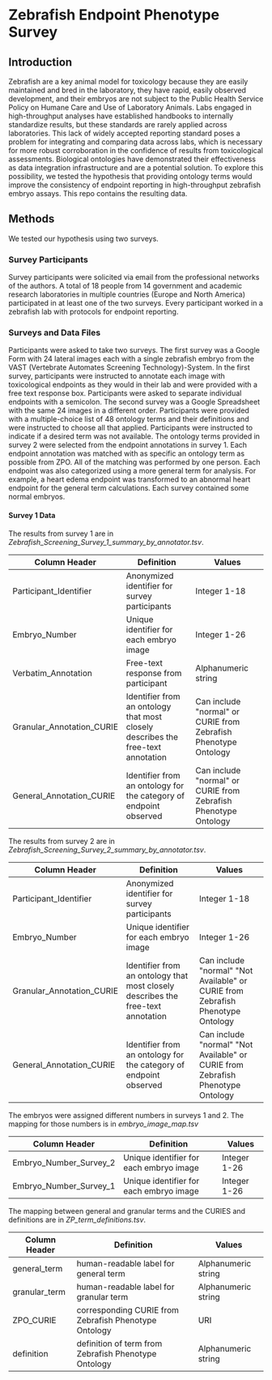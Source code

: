 # Zebrafish Endpoint Phenotype Survey
## Introduction
Zebrafish are a key animal model for toxicology because they are easily maintained and bred in the laboratory, they have rapid, easily observed development, and their embryos are not subject to the Public Health Service Policy on Humane Care and Use of Laboratory Animals. Labs engaged in high-throughput analyses have established handbooks to internally standardize results, but these standards are rarely applied across laboratories. This lack of widely accepted reporting standard poses a problem for integrating and comparing data across labs, which is necessary for more robust corroboration in the confidence of results from toxicological assessments. Biological ontologies have demonstrated their effectiveness as data integration infrastructure and are a potential solution. 
To explore this possibility, we tested the hypothesis that providing ontology terms would improve the consistency of endpoint reporting in high-throughput zebrafish embryo assays. This repo contains the resulting data.
## Methods
We tested our hypothesis using two surveys.
### Survey Participants
Survey participants were solicited via email from the professional networks of the authors. A total of 18 people from 14 government and academic research laboratories in multiple countries (Europe and North America) participated in at least one of the two surveys. Every participant worked in a zebrafish lab with protocols for endpoint reporting. 
### Surveys and Data Files
Participants were asked to take two surveys. The first survey was a Google Form with 24 lateral images each with a single zebrafish embryo from the VAST (Vertebrate Automates Screening Technology)-System. In the first survey, participants were instructed to annotate each image with toxicological endpoints as they would in their lab and were provided with a free text response box. Participants were asked to separate individual endpoints with a semicolon. The second survey was a Google Spreadsheet with the same 24 images in a different order. Participants were provided with a multiple-choice list of 48 ontology terms and their definitions and were instructed to choose all that applied. Participants were instructed to indicate if a desired term was not available.
The ontology terms provided in survey 2 were selected from the endpoint annotations in survey 1. Each endpoint annotation was matched with as specific an ontology term as possible from ZPO. All of the matching was performed by one person. Each endpoint was also categorized using a more general term for analysis. For example, a heart edema endpoint was transformed to an abnormal heart endpoint for the general term calculations. Each survey contained some normal embryos.
#### Survey 1 Data
The results from survey 1 are in *Zebrafish_Screening_Survey_1_summary_by_annotator.tsv*. 

| Column Header | Definition | Values |
| ------------- | ---------- | ------ |
| Participant_Identifier | Anonymized identifier for survey participants | Integer 1-18 |
| Embryo_Number | Unique identifier for each embryo image | Integer 1-26 |
| Verbatim_Annotation | Free-text response from participant | Alphanumeric string |
| Granular_Annotation_CURIE | Identifier from an ontology that most closely describes the free-text annotation | Can include "normal" or CURIE from Zebrafish Phenotype Ontology |
| General_Annotation_CURIE | Identifier from an ontology for the category of endpoint observed | Can include "normal" or CURIE from Zebrafish Phenotype Ontology |

The results from survey 2 are in *Zebrafish_Screening_Survey_2_summary_by_annotator.tsv*.

| Column Header | Definition | Values |
| ------------- | ---------- | ------ |
| Participant_Identifier | Anonymized identifier for survey participants | Integer 1-18 |
| Embryo_Number | Unique identifier for each embryo image | Integer 1-26 |
| Granular_Annotation_CURIE | Identifier from an ontology that most closely describes the free-text annotation | Can include "normal" "Not Available" or CURIE from Zebrafish Phenotype Ontology |
| General_Annotation_CURIE | Identifier from an ontology for the category of endpoint observed | Can include "normal" "Not Available" or CURIE from Zebrafish Phenotype Ontology |

The embryos were assigned different numbers in surveys 1 and 2. The mapping for those numbers is in *embryo_image_map.tsv*

| Column Header | Definition | Values |
| ------------- | ---------- | ------ |
| Embryo_Number_Survey_2 | Unique identifier for each embryo image | Integer 1-26 |
| Embryo_Number_Survey_1 | Unique identifier for each embryo image | Integer 1-26 |

The mapping between general and granular terms and the CURIES and definitions are in *ZP_term_definitions.tsv*.

| Column Header | Definition | Values |
| ------------- | ---------- | ------ |
| general_term | human-readable label for general term | Alphanumeric string |
| granular_term | human-readable label for granular term | Alphanumeric string |
| ZPO_CURIE | corresponding CURIE from Zebrafish Phenotype Ontology | URI |
| definition | definition of term from Zebrafish Phenotype Ontology | Alphanumeric string |
